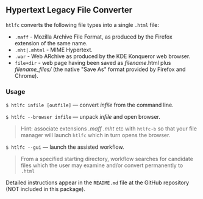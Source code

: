 ## Hypertext Legacy File Converter

`htlfc` converts the following file types into a single `.html` file:

* `.maff` - Mozilla Archive File Format, as produced by the Firefox extension of the same name.
* `.mht|.mhtml` - MIME Hypertext.
* `.war` - Web ARchive as produced by the KDE Konqueror web browser.
* `file+dir` - web page having been saved as *filename*.html plus *filename_files/* (the native "Save As" format provided by Firefox and Chrome).

### Usage
`$ htlfc infile [outfile]`
&mdash; convert *infile* from the command line.

`$ htlfc --browser infile`
&mdash; unpack *infile* and open browser.

>Hint: associate extensions *.maff* *.mht* etc with `htlfc-b` so that your file manager will launch `htlfc` which in turn opens the browser.

`$ htlfc --gui`
&mdash; launch the assisted workflow.

> From a specified starting directory, workflow searches for candidate files which the user may examine and/or convert permanently to `.html`

Detailed instructions appear in the `README.md` file at the GitHub repository (NOT included in this package).
